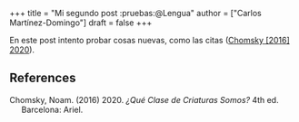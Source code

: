+++
title = "Mi segundo post :pruebas:@Lengua"
author = ["Carlos Martínez-Domingo"]
draft = false
+++

En este post intento probar cosas nuevas, como las citas (<a href="#citeproc_bib_item_1">Chomsky [2016] 2020</a>).

## References

<style>.csl-entry{text-indent: -1.5em; margin-left: 1.5em;}</style><div class="csl-bib-body">
  <div class="csl-entry"><a id="citeproc_bib_item_1"></a>Chomsky, Noam. (2016) 2020. <i>¿Qué Clase de Criaturas Somos?</i> 4th ed. Barcelona: Ariel.</div>
</div>
